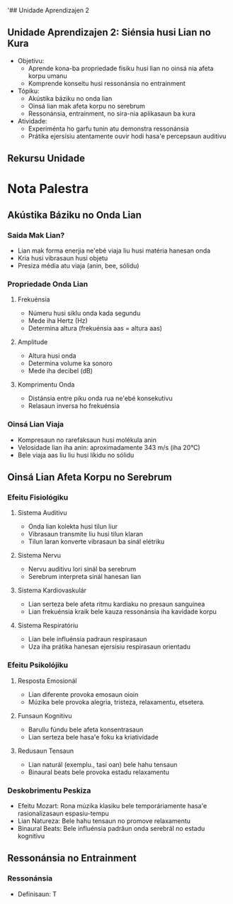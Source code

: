 '## Unidade Aprendizajen 2

## Unidade Aprendizajen 2: Siénsia husi Lian no Kura
- Objetivu:
  * Aprende kona-ba propriedade fisiku husi lian no oinsá nia afeta korpu umanu
  * Komprende konseitu husi ressonánsia no entrainment
- Tópiku:
  * Akústika báziku no onda lian
  * Oinsá lian mak afeta korpu no serebrum
  * Ressonánsia, entrainment, no sira-nia aplikasaun ba kura
- Atividade:
  * Experiménta ho garfu tunin atu demonstra ressonánsia
  * Prátika ejersísiu atentamente ouvir hodi hasa'e percepsaun auditivu

## Rekursu Unidade

# Nota Palestra

## Akústika Báziku no Onda Lian

### Saida Mak Lian?
- Lian mak forma enerjia ne'ebé viaja liu husi matéria hanesan onda
- Kria husi vibrasaun husi objetu
- Presiza média atu viaja (anin, bee, sólidu)

### Propriedade Onda Lian
1. Frekuénsia
   - Númeru husi siklu onda kada segundu
   - Mede iha Hertz (Hz)
   - Determina altura (frekuénsia aas = altura aas)

2. Amplitude
   - Altura husi onda
   - Determina volume ka sonoro
   - Mede iha decibel (dB)

3. Komprimentu Onda
   - Distánsia entre piku onda rua ne'ebé konsekutivu
   - Relasaun inversa ho frekuénsia

### Oinsá Lian Viaja
- Kompresaun no rarefaksaun husi molékula anin
- Velosidade lian iha anin: aproximadamente 343 m/s (iha 20°C)
- Bele viaja aas liu liu husi líkidu no sólidu

## Oinsá Lian Afeta Korpu no Serebrum

### Efeitu Fisiológiku
1. Sistema Auditivu
   - Onda lian kolekta husi tilun liur
   - Vibrasaun transmite liu husi tilun klaran
   - Tilun laran konverte vibrasaun ba sinál elétriku

2. Sistema Nervu
   - Nervu auditivu lori sinál ba serebrum
   - Serebrum interpreta sinál hanesan lian

3. Sistema Kardiovaskulár
   - Lian serteza bele afeta ritmu kardiaku no presaun sanguínea
   - Lian frekuénsia kraik bele kauza ressonánsia iha kavidade korpu

4. Sistema Respiratóriu
   - Lian bele influénsia padraun respirasaun
   - Uza iha prátika hanesan ejersísiu respirasaun orientadu

### Efeitu Psikolójiku
1. Resposta Emosionál
   - Lian diferente provoka emosaun oioin
   - Múzika bele provoka alegria, tristeza, relaxamentu, etsetera.

2. Funsaun Kognitivu
   - Barullu fúndu bele afeta konsentrasaun
   - Lian serteza bele hasa'e foku ka kriatividade

3. Redusaun Tensaun
   - Lian naturál (exemplu., tasi oan) bele hahu tensaun
   - Binaural beats bele provoka estadu relaxamentu

### Deskobrimentu Peskiza
- Efeitu Mozart: Rona múzika klasiku bele temporáriamente hasa'e rasionalizasaun espasiu-tempu
- Lian Natureza: Bele hahu tensaun no promove relaxamentu
- Binaural Beats: Bele influénsia padrãun onda serebrál no estadu kognitivu

## Ressonánsia no Entrainment

### Ressonánsia
- Definisaun: T